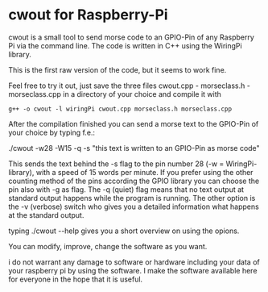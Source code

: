 # cwout for Raspberry-Pi
cwout is a small tool to send morse code to an GPIO-Pin of any Raspberry Pi 
via the command line.
The code is written in C++ using the WiringPi library.

This is the first raw version of the code, but it seems to work fine.

Feel free to try it out, just save the three files 
cwout.cpp - morseclass.h - morseclass.cpp in a directory of your choice
and compile it with

    g++ -o cwout -l wiringPi cwout.cpp morseclass.h morseclass.cpp

After the compilation finished you can send a morse text to the GPIO-Pin
of your choice by typing f.e.:

./cwout -w28 -W15 -q -s "this text is written to an GPIO-Pin as morse code"

This sends the text behind the -s flag to the pin number 28 (-w = WiringPi-library),
with a speed of 15 words per minute. If you prefer using the other counting method of
the pins according the GPIO library you can choose the pin also with -g as flag.
The -q (quiet) flag means that no text output at standard output happens while the program
is running. The other option is the -v (verbose) switch who gives you a detailed information 
what happens at the standard output.

typing ./cwout --help gives you a short overview on using the opions.

You can modify, improve, change the software as you want.

i do not warrant any damage to software or hardware including your data of your raspberry pi 
by using the software. I make the software available here for everyone in the hope that it is useful.
